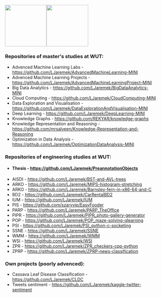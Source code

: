 <img height="137.3px" src="https://github-readme-stats.vercel.app/api?username=ljaremek&hide_title=true&hide_border=true&show_icons=true&include_all_commits=true&count_private=true&line_height=21&text_color=000&icon_color=000&theme=graywhite" /><img height="137.3px" src="https://github-readme-stats.vercel.app/api/top-langs/?username=ljaremek&hide=html&hide_title=true&hide_border=true&layout=compact&langs_count=7&exclude_repo=comp426&text_color=000&icon_color=ffftheme=graywhite" />

### Repositories of master's studies at WUT:
* Advenced Machine Learning Labs - https://github.com/LJaremek/AdvancedMachineLearning-MINI
* Advenced Machine Learning Projects - https://github.com/LJaremek/AdvancedMachineLearningProject-MINI
* Big Data Analytics - https://github.com/LJaremek/BigDataAnalytics-MINI
* Cloud Computing - https://github.com/LJaremek/CloudComputing-MINI
* Data Exploration and Visualisation - https://github.com/LJaremek/DataExplorationAndVisualisation-MINI
* Deep Learning - https://github.com/LJaremek/DeepLearning-MINI
* Knowledge Graphs - https://github.com/REKYAR/knowledge-graphs
* Knowledge Representation and Reasoning - https://github.com/mrsalveen/Knowledge-Representation-and-Reasoning
* Optimization in Data Analysis - https://github.com/LJaremek/OptimizationDataAnalysis-MINI


### Repositories of engineering studies at WUT:
* #### Thesis - https://github.com/LJaremek/PreannotationObjects
* AISDI - https://github.com/LJaremek/BST-and-AVL-trees
* ARKO - https://github.com/LJaremek/MIPS-histogram-stretching
* ARKO - https://github.com/LJaremek/Barnsley-fern-in-x86-64-and-C
* BD2 - https://github.com/LJaremek/CarRentalBD2
* IUM - https://github.com/LJaremek/IUM
* PIS - https://github.com/szaryvip/EasyFooder
* PARP - https://github.com/LJaremek/PARP_TheOffice
* PIPR - https://github.com/LJaremek/PIPR_photo-gallery-generator
* POP - https://github.com/LJaremek/POP_maze-solving-qlearning
* PSI - https://github.com/LJaremek/PSI_python-c-socketing
* SSNE - https://github.com/LJaremek/SSNE
* WMM - https://github.com/LJaremek/WMM
* WSI - https://github.com/LJaremek/WSI
* ZPR - https://github.com/LJaremek/ZPR_checkers-cpp-python
* ZPRP - https://github.com/LJaremek/ZPRP-news-classification

### Own projects (poorly advenced):
* Cassava Leaf Disease Classification - https://github.com/LJaremek/CLDC
* Tweets sentiment - https://github.com/LJaremek/kaggle-twitter-sentiment

